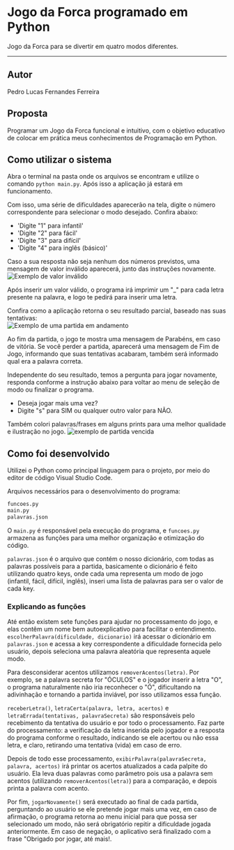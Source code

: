 # Jogo da Forca programado em Python
Jogo da Forca para se divertir em quatro modos diferentes.

***

## Autor
Pedro Lucas Fernandes Ferreira

## Proposta
Programar um Jogo da Forca funcional e intuitivo, com o objetivo educativo de colocar em prática meus conhecimentos de Programação em Python.

## Como utilizar o sistema
Abra o terminal na pasta onde os arquivos se encontram e utilize o comando ``python main.py``. Após isso a aplicação já estará em funcionamento.

Com isso, uma série de dificuldades aparecerão na tela, digite o número correspondente para selecionar o modo desejado. Confira abaixo:
- 'Digite "1" para infantil'
- 'Digite "2" para fácil'
- 'Digite "3" para difícil'
- 'Digite "4" para inglês (básico)'

Caso a sua resposta não seja nenhum dos números previstos, uma mensagem de valor inválido aparecerá, junto das instruções novamente. <br>
![Exemplo de valor inválido](https://i.imgur.com/yStVuDV.png)

Após inserir um valor válido, o programa irá imprimir um "_" para cada letra presente na palavra, e logo te pedirá para inserir uma letra.

Confira como a aplicação retorna o seu resultado parcial, baseado nas suas tentativas: <br>
![Exemplo de uma partida em andamento](https://i.imgur.com/YEtMJhP.png)

Ao fim da partida, o jogo te mostra uma mensagem de Parabéns, em caso de vitória. Se você perder a partida, aparecerá uma mensagem de Fim de Jogo, informando que suas tentativas acabaram, também será informado qual era a palavra correta. 

Independente do seu resultado, temos a pergunta para jogar novamente, responda conforme a instrução abaixo para voltar ao menu de seleção de modo ou finalizar o programa.
- Deseja jogar mais uma vez?
- Digite "s" para SIM ou qualquer outro valor para NÃO.

Também colori palavras/frases em alguns prints para uma melhor qualidade e ilustração no jogo.
![exemplo de partida vencida](https://i.imgur.com/jgRC5LF.png)

## Como foi desenvolvido
Utilizei o Python como principal linguagem para o projeto, por meio do editor de código Visual Studio Code.

Arquivos necessários para o desenvolvimento do programa:
```bash
funcoes.py
main.py
palavras.json
```

O ``main.py`` é responsável pela execução do programa, e ``funcoes.py`` armazena as funções para uma melhor organização e otimização do código.

``palavras.json`` é o arquivo que contém o nosso dicionário, com todas as palavras possíveis para a partida, basicamente o dicionário é feito utilizando quatro keys, onde cada uma representa um modo de jogo (infantil, fácil, difícil, inglês), inseri uma lista de palavras para ser o valor de cada key.

### Explicando as funções
Até então existem sete funções para ajudar no processamento do jogo, e elas contêm um nome bem autoexplicativo para facilitar o entendimento. ``escolherPalavra(dificuldade, dicionario)`` irá acessar o dicionário em ``palavras.json`` e acessa a key correspondente a dificuldade fornecida pelo usuário, depois seleciona uma palavra aleatória que representa aquele modo.

Para desconsiderar acentos utilizamos ``removerAcentos(letra)``. Por exemplo, se a palavra secreta for "ÓCULOS" e o jogador inserir a letra "O", o programa naturalmente não iria reconhecer o "Ó", dificultando na adivinhação e tornando a partida inviável, por isso utilizamos essa função.

``receberLetra()``, ``letraCerta(palavra, letra, acertos)`` e ``letraErrada(tentativas, palavraSecreta)`` são responsáveis pelo recebimento da tentativa do usuário e por todo o processamento. Faz parte do processamento: a verificação da letra inserida pelo jogador e a resposta do programa conforme o resultado, indicando se ele acertou ou não essa letra, e claro, retirando uma tentativa (vida) em caso de erro.

Depois de todo esse processamento, ``exibirPalavra(palavraSecreta, palavra, acertos)`` irá printar os acertos atualizados a cada palpite do usuário. Ela leva duas palavras como parâmetro pois usa a palavra sem acentos (utilizando ``removerAcentos(letra)``) para a comparação, e depois printa a palavra com acento.

Por fim, ``jogarNovamente()`` será executado ao final de cada partida, perguntando ao usuário se ele pretende jogar mais uma vez, em caso de afirmação, o programa retorna ao menu inicial para que possa ser selecionado um modo, não será obrigatório repitir a dificuldade jogada anteriormente. Em caso de negação, o aplicativo será finalizado com a frase "Obrigado por jogar, até mais!.
